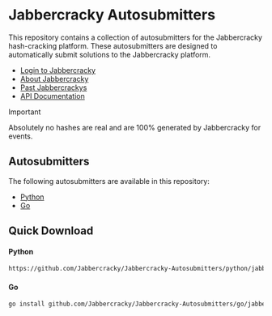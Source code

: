 # Jabbercracky Autosubmitters

This repository contains a collection of autosubmitters for the Jabbercracky
hash-cracking platform. These autosubmitters are designed to automatically
submit solutions to the Jabbercracky platform.

- [Login to Jabbercracky](https://jabbercracky.com/login)
- [About Jabbercracky](https://jabbercracky.com/about-jabbercracky)
- [Past Jabbercrackys](https://jabbercracky.com/past-jabbercrackys)
- [API Documentation](https://jabbercracky.com/swagger)

> [!IMPORTANT]
> Absolutely no hashes are real and are 100% generated by Jabbercracky for events.

## Autosubmitters
The following autosubmitters are available in this repository:
- [Python](python/README.md)
- [Go](go/README.md)

## Quick Download

#### Python
```sh
https://github.com/Jabbercracky/Jabbercracky-Autosubmitters/python/jabbercracky-client.py
```

#### Go
```sh
go install github.com/Jabbercracky/Jabbercracky-Autosubmitters/go/jabbercracky-client@latest
```

